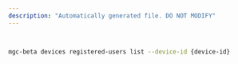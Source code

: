 ```yaml
---
description: "Automatically generated file. DO NOT MODIFY"
---
```


```bash


mgc-beta devices registered-users list --device-id {device-id}

```